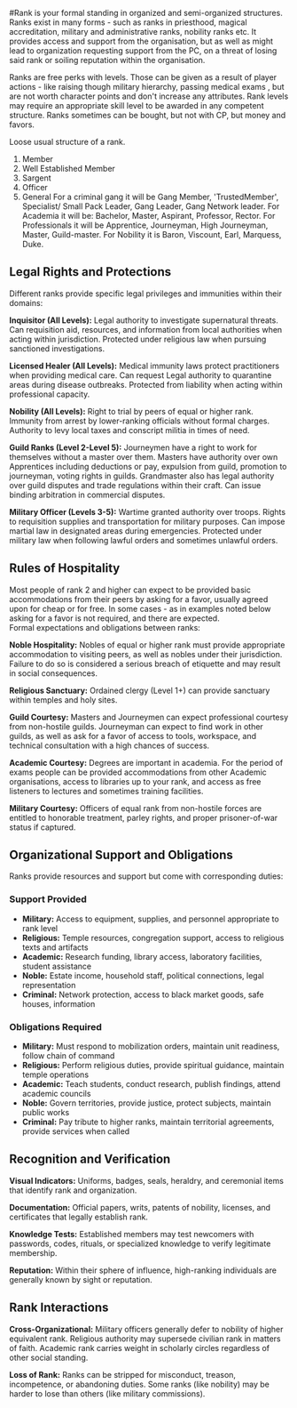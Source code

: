 #Rank is your formal standing in organized and semi-organized structures.
Ranks exist in many forms - such as ranks in priesthood, magical accreditation, military and administrative ranks, nobility ranks etc.
It provides access and support from the organisation, but as well as might lead to organization requesting support from the PC, on a threat of losing said rank or soiling reputation within the organisation.

Ranks are free perks with levels. Those can be given as a result of player actions - like raising though military hierarchy, passing medical exams , but are not worth character points and don't increase any attributes. Rank levels may require an appropriate skill level to be awarded in any competent structure.
Ranks sometimes can be bought, but not with CP, but money and favors.

Loose usual structure of a rank.
1. Member
2. Well Established Member
3. Sargent
4. Officer
5. General
For a criminal gang it will be Gang Member, 'TrustedMember', Specialist/ Small Pack Leader, Gang Leader, Gang Network leader.
For Academia it will be: Bachelor, Master, Aspirant, Professor, Rector.
For Professionals it will be Apprentice, Journeyman, High Journeyman, Master, Guild-master.
For Nobility it is Baron, Viscount, Earl, Marquess, Duke.

## Legal Rights and Protections

Different ranks provide specific legal privileges and immunities within their domains:

**Inquisitor (All Levels):** Legal authority to investigate supernatural threats. Can requisition aid, resources, and information from local authorities when acting within jurisdiction. Protected under religious law when pursuing sanctioned investigations.

**Licensed Healer (All Levels):** Medical immunity laws protect practitioners when providing medical care. Can request Legal authority to quarantine areas during disease outbreaks. Protected from liability when acting within professional capacity.

**Nobility (All Levels):** Right to trial by peers of equal or higher rank. Immunity from arrest by lower-ranking officials without formal charges. Authority to levy local taxes and conscript militia in times of need.

**Guild Ranks (Level 2-Level 5):** Journeymen have a right to work for themselves without a master over them.
Masters have authority over own Apprentices including deductions or pay, expulsion from guild, promotion to journeyman, voting rights in guilds.
Grandmaster also has legal authority over guild disputes and trade regulations within their craft. Can issue binding arbitration in commercial disputes.

**Military Officer (Levels 3-5):** Wartime granted authority over troops. Rights to requisition supplies and transportation for military purposes. Can impose martial law in designated areas during emergencies. Protected under military law when following lawful orders and sometimes unlawful orders.

## Rules of Hospitality

Most people of rank 2 and higher can expect to be provided basic accommodations from their peers by asking for a favor, usually agreed upon for cheap or for free. In some cases - as in examples noted below asking for a favor is not required, and there are expected.  
Formal expectations and obligations between ranks:

**Noble Hospitality:** Nobles of equal or higher rank must provide appropriate accommodation to visiting peers, as well as nobles under their jurisdiction. Failure to do so is considered a serious breach of etiquette and may result in social consequences.

**Religious Sanctuary:** Ordained clergy (Level 1+) can provide sanctuary within temples and holy sites. 

**Guild Courtesy:** Masters and Journeymen can expect professional courtesy from non-hostile guilds. Journeyman can expect to find work in other guilds, as well as ask for a favor of access to tools, workspace, and technical consultation with a high chances of success.

**Academic Courtesy:** Degrees are important in academia. For the period of exams people can be provided accommodations from other Academic organisations, access to libraries up to your rank, and access as free listeners to lectures and sometimes training facilities.

**Military Courtesy:** Officers of equal rank from non-hostile forces are entitled to honorable treatment, parley rights, and proper prisoner-of-war status if captured.

## Organizational Support and Obligations

Ranks provide resources and support but come with corresponding duties:

### Support Provided
- **Military:** Access to equipment, supplies, and personnel appropriate to rank level
- **Religious:** Temple resources, congregation support, access to religious texts and artifacts
- **Academic:** Research funding, library access, laboratory facilities, student assistance
- **Noble:** Estate income, household staff, political connections, legal representation
- **Criminal:** Network protection, access to black market goods, safe houses, information

### Obligations Required
- **Military:** Must respond to mobilization orders, maintain unit readiness, follow chain of command
- **Religious:** Perform religious duties, provide spiritual guidance, maintain temple operations
- **Academic:** Teach students, conduct research, publish findings, attend academic councils
- **Noble:** Govern territories, provide justice, protect subjects, maintain public works
- **Criminal:** Pay tribute to higher ranks, maintain territorial agreements, provide services when called

## Recognition and Verification

**Visual Indicators:** Uniforms, badges, seals, heraldry, and ceremonial items that identify rank and organization.

**Documentation:** Official papers, writs, patents of nobility, licenses, and certificates that legally establish rank.

**Knowledge Tests:** Established members may test newcomers with passwords, codes, rituals, or specialized knowledge to verify legitimate membership.

**Reputation:** Within their sphere of influence, high-ranking individuals are generally known by sight or reputation.

## Rank Interactions

**Cross-Organizational:** Military officers generally defer to nobility of higher equivalent rank. Religious authority may supersede civilian rank in matters of faith. Academic rank carries weight in scholarly circles regardless of other social standing.

**Loss of Rank:** Ranks can be stripped for misconduct, treason, incompetence, or abandoning duties. Some ranks (like nobility) may be harder to lose than others (like military commissions).

